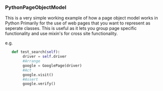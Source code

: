 ### PythonPageObjectModel

This is a very simple working example of how a page object model works in Python
Primarily for the use of web pages that you want to represent as seperate classes.
This is useful as it lets you group page specific functionality and use mixin's for cross site functionality.


e.g. 

```python
   def test_search(self):
        driver = self.driver
        #Arrange
        google = GooglePage(driver)
        #Act
        google.visit()
        #Assert
        google.verify()
```

